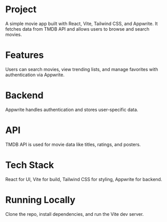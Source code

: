 # Project  
A simple movie app built with React, Vite, Tailwind CSS, and Appwrite. It fetches data from TMDB API and allows users to browse and search movies.

# Features  
Users can search movies, view trending lists, and manage favorites with authentication via Appwrite.

# Backend  
Appwrite handles authentication and stores user-specific data.

# API  
TMDB API is used for movie data like titles, ratings, and posters.

# Tech Stack  
React for UI, Vite for build, Tailwind CSS for styling, Appwrite for backend.

# Running Locally  
Clone the repo, install dependencies, and run the Vite dev server.
